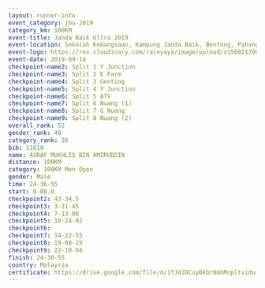 ```yaml
---
layout: runner-info 
event_category: jbu-2019 
category_km: 100KM 
event-title: Janda Baik Ultra 2019  
event-location: Sekolah Kebangsaan, Kampung Janda Baik, Bentong, Pahang, Malaysia 
event-logo: https://res.cloudinary.com/raceyaya/image/upload/v1569217009/logo/janda-baik_vch1pc.jpg 
event-date: 2019-09-14 
checkpoint-name2: Split 1 Y Junction 
checkpoint-name3: Split 2 E Farm 
checkpoint-name4: Split 3 Genting 
checkpoint-name5: Split 4 Y Junction 
checkpoint-name6: Split 5 ATV 
checkpoint-name7: Split 6 Nuang (1) 
checkpoint-name8: Split 7 G Nuang 
checkpoint-name9: Split 8 Nuang (2) 
overall_rank: 52
gender_rank: 46
category_rank: 26
bib: 11018
name: ASRAF MUKHLIS BIN AMIRUDDIN
distance: 100KM
category: 100KM Men Open
gender: Male
time: 24-36-55
start: 0-00.0
checkpoint2: 43-34.5
checkpoint3: 3-21-45
checkpoint4: 7-13-08
checkpoint5: 10-24-02
checkpoint6: 
checkpoint7: 14-22-55
checkpoint8: 19-08-19
checkpoint9: 22-10-04
finish: 24-36-55
country: Malaysia
certificate: https://drive.google.com/file/d/1fJdJDCuy0kbr8mhMcpltvidu-rHCC2hS/view?usp=sharing
---
```

